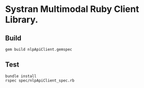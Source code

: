 Systran Multimodal Ruby Client Library.
===================


Build
-------------
```
gem build nlpApiClient.gemspec
```


Test
-------------
```
bundle install
rspec spec/nlpApiClient_spec.rb
```
